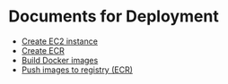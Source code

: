 # Documents for Deployment

- [Create EC2 instance](./create-ec2.md)
- [Create ECR](./create-ecr.md)
- [Build Docker images](./build-docker.md)
- [Push images to registry (ECR)](./push-image-to-registry.md)